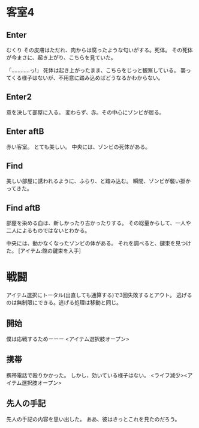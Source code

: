 # 客室4
## Enter
むくり
その皮膚はただれ、肉からは腐ったような匂いがする。死体。
その死体が今まさに、起き上がり、こちらを見ていた。

「…………っ!」
死体は起き上がったまま、こちらをじっと観察している。
襲ってくる様子はないが、不用意に踏み込めばどうなるかわからない。

## Enter2
意を決して部屋に入る。
変わらず、赤。その中心にゾンビが居る。


## Enter aftB
赤い客室。
とても美しい。
中央には、ゾンビの死体がある。

## Find
美しい部屋に誘われるように、ふらり、と踏み込む。
瞬間、ゾンビが襲い掛かってきた。


## Find aftB
部屋を染める血は、新しかったり古かったりする。
その総量からして、一人や二人によるものではないとわかる。

中央には、動かなくなったゾンビの体がある。
それを調べると、鍵束を見つけた。
[アイテム:館の鍵束を入手]

# 戦闘
アイテム選択にトータル(出直しても通算する)で3回失敗するとアウト。
逃げるのは無制限にできる。逃げる処理は移動と同じ。

## 開始
僕は応戦するためーーー
<アイテム選択肢オープン>

## 携帯
携帯電話で殴りかかった。
しかし、効いている様子はない。
<ライフ減少><アイテム選択肢オープン>

## 先人の手記
先人の手記の内容を思い出した。
ああ、彼はきっとこれを見たのだろう。

